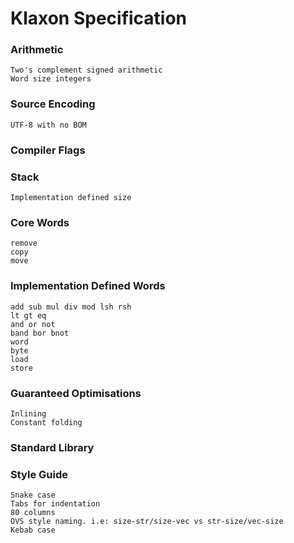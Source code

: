 # Klaxon Specification

### Arithmetic
	Two's complement signed arithmetic
	Word size integers

### Source Encoding
	UTF-8 with no BOM

### Compiler Flags


### Stack
	Implementation defined size

### Core Words
	remove
	copy
	move

### Implementation Defined Words
	add sub mul div mod lsh rsh
	lt gt eq
	and or not
	band bor bnot
	word
	byte
	load
	store

### Guaranteed Optimisations
	Inlining
	Constant folding

### Standard Library


### Style Guide
	Snake case
	Tabs for indentation
	80 columns
	OVS style naming. i.e: size-str/size-vec vs str-size/vec-size
	Kebab case
